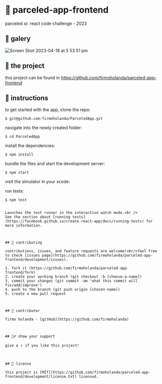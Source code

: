 # 📃 parceled-app-frontend
parceled sr. react code challenge - 2023


## 📡 galery
![Screen Shot 2023-04-18 at 5 53 51 pm](https://user-images.githubusercontent.com/18573473/232914639-d48dccc9-2f94-420a-9be6-4d784aac5067.png)


## 🚀 the project

this project can be found in https://github.com/firmoholanda/parceled-app-frontend


## 🔨 instructions

to get started with the app, clone the repo:
```
$ git@github.com:firmoholanda/ParceledApp.git
```

navigate into the newly created folder:
```
$ cd ParceledApp
```

install the dependencies:
```
$ npm install
```

bundle the files and start the development server:
```
$ npm start
```

visit the simulator in your xcode:

run tests:
```
$ npm test


Launches the test runner in the interactive watch mode.<br />
See the section about [running tests](https://facebook.github.io/create-react-app/docs/running-tests) for more information.



## 🤝 contributing

contributions, issues, and feature requests are welcome!<br/>feel free to check [issues page](https://github.com/firmoholanda/parceled-app-frontend/development/issues).

1. fork it (https://github.com/firmoholanda/parceled-app-frontend/fork)
2. create your working branch (git checkout -b [choose-a-name])
3. commit your changes (git commit -am 'what this commit will fix/add/improve')
4. push to the branch (git push origin [chosen-name])
5. create a new pull request



## 🤖 contributor

firmo holanda - [gitHub](https://github.com/firmoholanda)



## 🙋‍♂ show your support

give a ⭐️ if you like this project!



## 📝 license

this project is [MIT](https://github.com/firmoholanda/parceled-app-frontend/development/license.txt) licensed.
